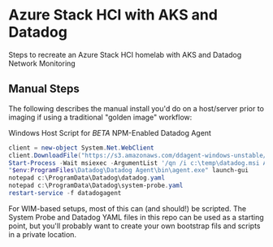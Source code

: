 # Azure Stack HCI with AKS and Datadog
Steps to recreate an Azure Stack HCI homelab with AKS and Datadog Network Monitoring

## Manual Steps

The following describes the manual install you'd do on a host/server prior to imaging if using a traditional "golden image" workflow:

Windows Host Script for *BETA* NPM-Enabled Datadog Agent
```powershell
client = new-object System.Net.WebClient
client.DownloadFile("https://s3.amazonaws.com/ddagent-windows-unstable/datadog-agent-7.23.2-beta1-1-x86_64.msi","C:\tmp\datadog.msi")
Start-Process -Wait msiexec -ArgumentList '/qn /i c:\temp\datadog.msi APIKEY="<YOUR_DATADOG_API_KEY>"'
"$env:ProgramFiles\Datadog\Datadog Agent\bin\agent.exe" launch-gui
notepad c:\ProgramData\Datadog\datadog.yaml
notepad c:\ProgramData\Datadog\system-probe.yaml
restart-service -f datadogagent
```

For WIM-based setups, most of this can (and should!) be scripted. The System Probe and Datadog YAML files in this repo can be used as a starting point, but you'll probably want to create your own bootstrap fils and scripts in a private location.
